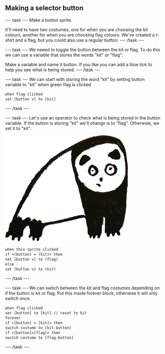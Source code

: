 ## Making a selector button

--- task ---
Make a button sprite. 

It'll need to have two costumes, one for when you are choosing the kit colours, another for when you are choosing flag colours. We've created a t-shirt and a flag, but you could also use a regular button. 
--- /task ---


--- task ---
We neeed to toggle the button between the kit or flag. To do this we can use a variable that stores the words "kit" or "flag". 

Make a variable and name it button. If you like you can add a blue tick to help you see what is being stored. 
--- /task ---


--- task ---
We can start with storing the word "kit" by setting button variable to "kit" when green flag is clicked 

```blocks3
when flag clicked
set [button v] to [kit]
``` 
--- /task ---


--- task ---
Let's use an operator to check what is being stored in the button variable. If the button is storing "kit" we'll change is to "flag". Otherwsie, we set it to "kit".

![panda](img1.png)

```blocks3
when this sprite clicked
if <(button) = (kit)> then
set [button v] to (flag)
else
set [button v] to (kit)
```
--- /task ---


--- task ---
We can swtich between the kit and flag costumes depending on if the button is kit or flag. Put this inside forever block, otherwise it will only switch once. 

```blocks3
when flag clicked
set [button] to [kit] // reset to kit
forever
if <[button] = [kit]> then
switch costume to [kit-button]
if <[button]=[flag]> then
switch costume to [flag-button]
```
--- /task ---
